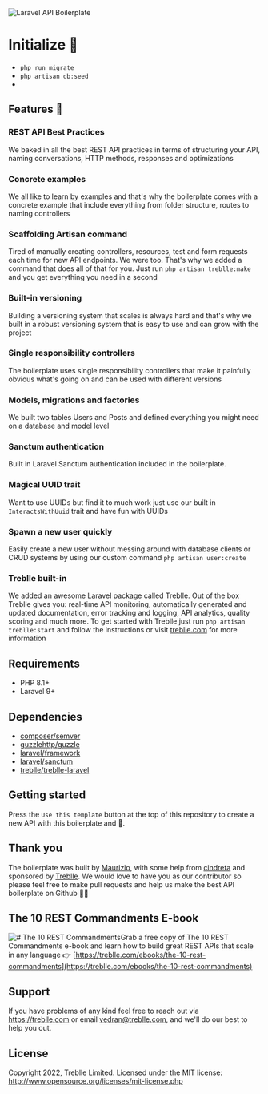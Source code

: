 <img src="https://treblle-assets.s3.amazonaws.com/laravel-api-boilerplate.png" alt="Laravel API Boilerplate" align="center">

# Initialize 🚀

- `php run migrate`
- `php artisan db:seed`
- 
## Features 🍭

### REST API Best Practices
We baked in all the best REST API practices in terms of structuring your API, naming conversations, HTTP methods, responses and optimizations
	
### Concrete examples
We all like to learn by examples and that's why  the boilerplate comes with a concrete example that include everything from folder structure, routes to naming controllers

### Scaffolding Artisan command
Tired of manually creating controllers, resources, test and form requests each time for new API endpoints. We were too. That's why we added a command that does all of that for you. Just run `php artisan treblle:make` and you get everything you need in a second</dd>

### Built-in versioning
Building a versioning system that scales is always hard and that's why we built in a robust versioning system that is easy to use and can grow with the project</dd>

### Single responsibility controllers
The boilerplate uses single responsibility controllers that make it painfully obvious what's going on and can be used with different versions

### Models, migrations and factories
We built two tables Users and Posts and defined everything you might need on a database and model level

### Sanctum authentication
Built in Laravel Sanctum authentication included in the boilerplate.

### Magical UUID trait
Want to use UUIDs but find it to much work just use our built in `InteractsWithUuid` trait and have fun with UUIDs

### Spawn a new user quickly
Easily create a new user without messing around with database clients or CRUD systems by using our custom command `php artisan user:create`

### Treblle built-in
We added an awesome Laravel package called Treblle. Out of the box Treblle gives you: real-time API monitoring, automatically generated and updated documentation, error tracking and logging, API analytics, quality scoring and much more. To get started with Treblle just run `php artisan treblle:start` and follow the instructions or visit [treblle.com](https://treblle.com) for more information


## Requirements
* PHP 8.1+
* Laravel 9+

## Dependencies

- [composer/semver](https://github.com/composer/semver)
- [guzzlehttp/guzzle](https://github.com/guzzle/guzzle)
- [laravel/framework](https://github.com/laravel/framework)
- [laravel/sanctum](https://github.com/laravel/sanctum)
- [treblle/treblle-laravel](https://github.com/treblle/treblle-laravel)

## Getting started

Press the `Use this template` button at the top of this repository to create a new API with this boilerplate and 🎉.

## Thank you

The boilerplate was built by [Maurizio](https://github.com/leMaur), with some help from [cindreta](https://github.com/cindreta) and sponsored by [Treblle](https://treblle.com). We would love to have you as our contributor so please feel free to make pull requests and help us make the best API boilerplate on Github 💪🏻

## The 10 REST Commandments E-book

![# The 10 REST Commandments](https://treblle-assets.s3.amazonaws.com/api-book.jpg)Grab a free copy of The 10 REST Commandments e-book and learn how to build great REST APIs that scale in any language 👉 [https://treblle.com/ebooks/the-10-rest-commandments](https://treblle.com/ebooks/the-10-rest-commandments) 


## Support

If you have problems of any kind feel free to reach out via <https://treblle.com> or email vedran@treblle.com, and we'll
do our best to help you out.

## License

Copyright 2022, Treblle Limited. Licensed under the MIT license:
http://www.opensource.org/licenses/mit-license.php

